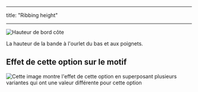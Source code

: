 - - -
title: "Ribbing height"
- - -

![Hauteur de bord côte](ribbingheight.svg)

La hauteur de la bande à l'ourlet du bas et aux poignets.

## Effet de cette option sur le motif

![Cette image montre l'effet de cette option en superposant plusieurs variantes qui ont une valeur différente pour cette option](huey_ribbingheight_sample.svg "Effect of this option on the pattern")
